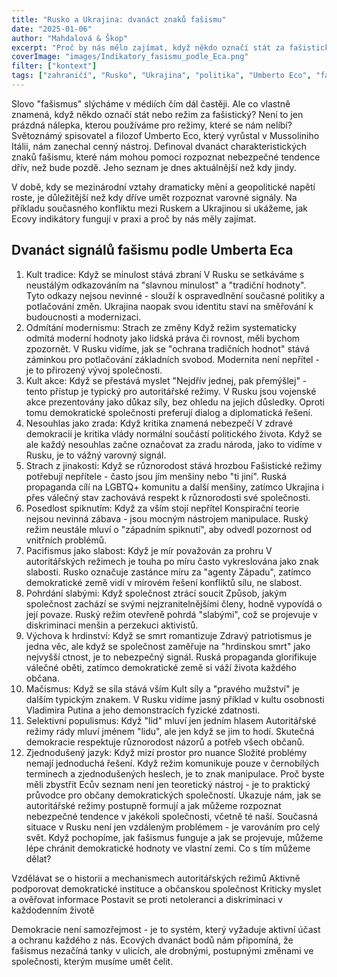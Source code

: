 ```yaml
---
title: "Rusko a Ukrajina: dvanáct znaků fašismu"
date: "2025-01-06"
author: "Mahdalová & Škop"
excerpt: "Proč by nás mělo zajímat, když někdo označí stát za fašistický? Podívejte se na 12 varovných signálů"
coverImage: "images/Indikatory_fasismu_podle_Eca.png"
filter: ["kontext"]
tags: ["zahraničí", "Rusko", "Ukrajina", "politika", "Umberto Eco", "fašismus", "demokracie"]
---
```


Slovo "fašismus" slýcháme v médiích čím dál častěji. Ale co vlastně znamená, když někdo označí stát nebo režim za fašistický? Není to jen prázdná nálepka, kterou používáme pro režimy, které se nám nelíbí?
Světoznámý spisovatel a filozof Umberto Eco, který vyrůstal v Mussoliniho Itálii, nám zanechal cenný nástroj. Definoval dvanáct charakteristických znaků fašismu, které nám mohou pomoci rozpoznat nebezpečné tendence dřív, než bude pozdě. Jeho seznam je dnes aktuálnější než kdy jindy.

V době, kdy se mezinárodní vztahy dramaticky mění a geopolitické napětí roste, je důležitější než kdy dříve umět rozpoznat varovné signály. Na příkladu současného konfliktu mezi Ruskem a Ukrajinou si ukážeme, jak Ecovy indikátory fungují v praxi a proč by nás měly zajímat.

## Dvanáct signálů fašismu podle Umberta Eca

1. Kult tradice: Když se minulost stává zbraní
V Rusku se setkáváme s neustálým odkazováním na "slavnou minulost" a "tradiční hodnoty". Tyto odkazy nejsou nevinné - slouží k ospravedlnění současné politiky a potlačování změn. Ukrajina naopak svou identitu staví na směřování k budoucnosti a modernizaci.
3. Odmítání modernismu: Strach ze změny
Když režim systematicky odmítá moderní hodnoty jako lidská práva či rovnost, měli bychom zpozornět. V Rusku vidíme, jak se "ochrana tradičních hodnot" stává záminkou pro potlačování základních svobod. Modernita není nepřítel - je to přirozený vývoj společnosti.
4. Kult akce: Když se přestává myslet
"Nejdřív jednej, pak přemýšlej" - tento přístup je typický pro autoritářské režimy. V Rusku jsou vojenské akce prezentovány jako důkaz síly, bez ohledu na jejich důsledky. Oproti tomu demokratické společnosti preferují dialog a diplomatická řešení.
5. Nesouhlas jako zrada: Když kritika znamená nebezpečí
V zdravé demokracii je kritika vlády normální součástí politického života. Když se ale každý nesouhlas začne označovat za zradu národa, jako to vidíme v Rusku, je to vážný varovný signál.
6. Strach z jinakosti: Když se různorodost stává hrozbou
Fašistické režimy potřebují nepřítele - často jsou jím menšiny nebo "ti jiní". Ruská propaganda cílí na LGBTQ+ komunitu a další menšiny, zatímco Ukrajina i přes válečný stav zachovává respekt k různorodosti své společnosti.
7. Posedlost spiknutím: Když za vším stojí nepřítel
Konspirační teorie nejsou nevinná zábava - jsou mocným nástrojem manipulace. Ruský režim neustále mluví o "západním spiknutí", aby odvedl pozornost od vnitřních problémů.
8. Pacifismus jako slabost: Když je mír považován za prohru
V autoritářských režimech je touha po míru často vykreslována jako znak slabosti. Rusko označuje zastánce míru za "agenty Západu", zatímco demokratické země vidí v mírovém řešení konfliktů sílu, ne slabost.
9. Pohrdání slabými: Když společnost ztrácí soucit
Způsob, jakým společnost zachází se svými nejzranitelnějšími členy, hodně vypovídá o její povaze. Ruský režim otevřeně pohrdá "slabými", což se projevuje v diskriminaci menšin a perzekuci aktivistů.
10. Výchova k hrdinství: Když se smrt romantizuje
Zdravý patriotismus je jedna věc, ale když se společnost zaměřuje na "hrdinskou smrt" jako nejvyšší ctnost, je to nebezpečný signál. Ruská propaganda glorifikuje válečné oběti, zatímco demokratické země si váží života každého občana.
11. Mačismus: Když se síla stává vším
Kult síly a "pravého mužství" je dalším typickým znakem. V Rusku vidíme jasný příklad v kultu osobnosti Vladimira Putina a jeho demonstracích fyzické zdatnosti.
12. Selektivní populismus: Když "lid" mluví jen jedním hlasem
Autoritářské režimy rády mluví jménem "lidu", ale jen když se jim to hodí. Skutečná demokracie respektuje různorodost názorů a potřeb všech občanů.
13. Zjednodušený jazyk: Když mizí prostor pro nuance
Složité problémy nemají jednoduchá řešení. Když režim komunikuje pouze v černobílých termínech a zjednodušených heslech, je to znak manipulace.
Proč byste měli zbystřit
Ecův seznam není jen teoretický nástroj - je to praktický průvodce pro občany demokratických společností. Ukazuje nám, jak se autoritářské režimy postupně formují a jak můžeme rozpoznat nebezpečné tendence v jakékoli společnosti, včetně té naší.
Současná situace v Rusku není jen vzdáleným problémem - je varováním pro celý svět. Když pochopíme, jak fašismus funguje a jak se projevuje, můžeme lépe chránit demokratické hodnoty ve vlastní zemi.
Co s tím můžeme dělat?

Vzdělávat se o historii a mechanismech autoritářských režimů
Aktivně podporovat demokratické instituce a občanskou společnost
Kriticky myslet a ověřovat informace
Postavit se proti netoleranci a diskriminaci v každodenním životě

Demokracie není samozřejmost - je to systém, který vyžaduje aktivní účast a ochranu každého z nás. Ecových dvanáct bodů nám připomíná, že fašismus nezačíná tanky v ulicích, ale drobnými, postupnými změnami ve společnosti, kterým musíme umět čelit.
